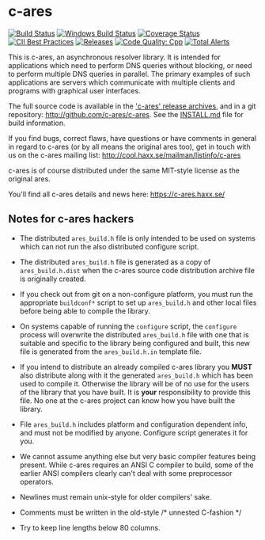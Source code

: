 c-ares
======

[![Build Status](https://travis-ci.org/c-ares/c-ares.svg?branch=master)](https://travis-ci.org/c-ares/c-ares)
[![Windows Build Status](https://ci.appveyor.com/api/projects/status/03i7151772eq3wn3/branch/master?svg=true)](https://ci.appveyor.com/project/c-ares/c-ares)
[![Coverage Status](https://coveralls.io/repos/c-ares/c-ares/badge.svg?branch=master&service=github)](https://coveralls.io/github/c-ares/c-ares?branch=master)
[![CII Best Practices](https://bestpractices.coreinfrastructure.org/projects/291/badge)](https://bestpractices.coreinfrastructure.org/projects/291)
[![Releases](https://coderelease.io/badge/c-ares/c-ares)](https://coderelease.io/github/repository/c-ares/c-ares)
[![Code Quality: Cpp](https://img.shields.io/lgtm/grade/cpp/g/c-ares/c-ares.svg?logo=lgtm&logoWidth=18)](https://lgtm.com/projects/g/c-ares/c-ares/context:cpp)
[![Total Alerts](https://img.shields.io/lgtm/alerts/g/c-ares/c-ares.svg?logo=lgtm&logoWidth=18)](https://lgtm.com/projects/g/c-ares/c-ares/alerts)

This is c-ares, an asynchronous resolver library.  It is intended for
applications which need to perform DNS queries without blocking, or need to
perform multiple DNS queries in parallel.  The primary examples of such
applications are servers which communicate with multiple clients and programs
with graphical user interfaces.

The full source code is available in the ['c-ares' release archives](https://c-ares.haxx.se/download/),
and in a git repository: http://github.com/c-ares/c-ares.  See the
[INSTALL.md](INSTALL.md) file for build information.

If you find bugs, correct flaws, have questions or have comments in general in
regard to c-ares (or by all means the original ares too), get in touch with us
on the c-ares mailing list: http://cool.haxx.se/mailman/listinfo/c-ares

c-ares is of course distributed under the same MIT-style license as the
original ares.

You'll find all c-ares details and news here:
        https://c-ares.haxx.se/


Notes for c-ares hackers
------------------------

* The distributed `ares_build.h` file is only intended to be used on systems
  which can not run the also distributed configure script.

* The distributed `ares_build.h` file is generated as a copy of `ares_build.h.dist`
  when the c-ares source code distribution archive file is originally created.

* If you check out from git on a non-configure platform, you must run the
  appropriate `buildconf*` script to set up `ares_build.h` and other local files
  before being able to compile the library.

* On systems capable of running the `configure` script, the `configure` process
  will overwrite the distributed `ares_build.h` file with one that is suitable
  and specific to the library being configured and built, this new file is
  generated from the `ares_build.h.in` template file.

* If you intend to distribute an already compiled c-ares library you **MUST**
  also distribute along with it the generated `ares_build.h` which has been
  used to compile it. Otherwise the library will be of no use for the users of
  the library that you have built. It is **your** responsibility to provide this
  file. No one at the c-ares project can know how you have built the library.

* File `ares_build.h` includes platform and configuration dependent info,
  and must not be modified by anyone. Configure script generates it for you.

* We cannot assume anything else but very basic compiler features being
  present. While c-ares requires an ANSI C compiler to build, some of the
  earlier ANSI compilers clearly can't deal with some preprocessor operators.

* Newlines must remain unix-style for older compilers' sake.

* Comments must be written in the old-style /* unnested C-fashion */

* Try to keep line lengths below 80 columns.
